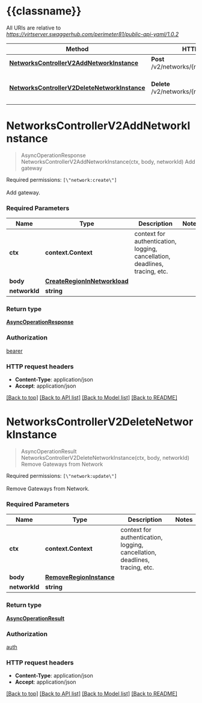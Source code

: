 # {{classname}}

All URIs are relative to *https://virtserver.swaggerhub.com/perimeter81/public-api-yaml/1.0.2*

Method | HTTP request | Description
------------- | ------------- | -------------
[**NetworksControllerV2AddNetworkInstance**](GatewaysApi.md#NetworksControllerV2AddNetworkInstance) | **Post** /v2/networks/{networkId}/instances | Add gateway
[**NetworksControllerV2DeleteNetworkInstance**](GatewaysApi.md#NetworksControllerV2DeleteNetworkInstance) | **Delete** /v2/networks/{networkId}/instances | Remove Gateways from Network

# **NetworksControllerV2AddNetworkInstance**
> AsyncOperationResponse NetworksControllerV2AddNetworkInstance(ctx, body, networkId)
Add gateway

Required permissions: `[\"network:create\"]`<br><br>Add gateway.

### Required Parameters

Name | Type | Description  | Notes
------------- | ------------- | ------------- | -------------
 **ctx** | **context.Context** | context for authentication, logging, cancellation, deadlines, tracing, etc.
  **body** | [**CreateRegionInNetworkload**](CreateRegionInNetworkload.md)|  | 
  **networkId** | **string**|  | 

### Return type

[**AsyncOperationResponse**](AsyncOperationResponse.md)

### Authorization

[bearer](../README.md#bearer)

### HTTP request headers

 - **Content-Type**: application/json
 - **Accept**: application/json

[[Back to top]](#) [[Back to API list]](../README.md#documentation-for-api-endpoints) [[Back to Model list]](../README.md#documentation-for-models) [[Back to README]](../README.md)

# **NetworksControllerV2DeleteNetworkInstance**
> AsyncOperationResult NetworksControllerV2DeleteNetworkInstance(ctx, body, networkId)
Remove Gateways from Network

Required permissions: `[\"network:update\"]`<br><br>Remove Gateways from Network.

### Required Parameters

Name | Type | Description  | Notes
------------- | ------------- | ------------- | -------------
 **ctx** | **context.Context** | context for authentication, logging, cancellation, deadlines, tracing, etc.
  **body** | [**RemoveRegionInstance**](RemoveRegionInstance.md)|  | 
  **networkId** | **string**|  | 

### Return type

[**AsyncOperationResult**](AsyncOperationResult.md)

### Authorization

[auth](../README.md#Author)

### HTTP request headers

 - **Content-Type**: application/json
 - **Accept**: application/json

[[Back to top]](#) [[Back to API list]](../README.md#documentation-for-api-endpoints) [[Back to Model list]](../README.md#documentation-for-models) [[Back to README]](../README.md)

